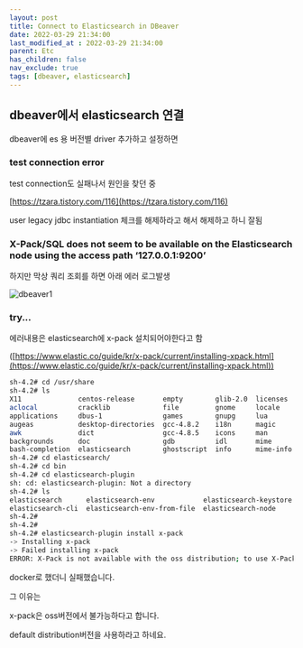 ```yaml
---
layout: post
title: Connect to Elasticsearch in DBeaver
date: 2022-03-29 21:34:00
last_modified_at : 2022-03-29 21:34:00
parent: Etc
has_children: false
nav_exclude: true
tags: [dbeaver, elasticsearch]
---
```


## dbeaver에서 elasticsearch 연결

dbeaver에 es 용 버전별 driver 추가하고 설정하면

### test connection error

test connection도 실패나서 원인을 찾던 중

[https://tzara.tistory.com/116](https://tzara.tistory.com/116) 

user legacy jdbc instantiation 체크를 해제하라고 해서 해제하고 하니 잘됨

### X-Pack/SQL does not seem to be available on the Elasticsearch node using the access path ‘127.0.0.1:9200’

하지만 막상 쿼리 조회를 하면 아래 에러 로그발생

![dbeaver1](../img/dbeaver1.png)


### try...

에러내용은 elasticsearch에 x-pack 설치되어야한다고 함

([https://www.elastic.co/guide/kr/x-pack/current/installing-xpack.html](https://www.elastic.co/guide/kr/x-pack/current/installing-xpack.html)) 


```bash
sh-4.2# cd /usr/share
sh-4.2# ls
X11              centos-release       empty        glib-2.0  licenses   misc       redhat-release  xsessions
aclocal          cracklib             file         gnome     locale     omf        sounds          yum-cli
applications     dbus-1               games        gnupg     lua        p11-kit    systemd         yum-plugins
augeas           desktop-directories  gcc-4.8.2    i18n      magic      pixmaps    systemtap       zoneinfo
awk              dict                 gcc-4.8.5    icons     man        pkgconfig  tabset          zsh
backgrounds      doc                  gdb          idl       mime       pki        terminfo
bash-completion  elasticsearch        ghostscript  info      mime-info  polkit-1   themes
sh-4.2# cd elasticsearch/
sh-4.2# cd bin
sh-4.2# cd elasticsearch-plugin
sh: cd: elasticsearch-plugin: Not a directory
sh-4.2# ls
elasticsearch      elasticsearch-env            elasticsearch-keystore  elasticsearch-plugin
elasticsearch-cli  elasticsearch-env-from-file  elasticsearch-node      elasticsearch-shard
sh-4.2#
sh-4.2#
sh-4.2# elasticsearch-plugin install x-pack
-> Installing x-pack
-> Failed installing x-pack
ERROR: X-Pack is not available with the oss distribution; to use X-Pack features use the default distribution
```

docker로 했더니 실패했습니다.

그 이유는

x-pack은 oss버전에서 불가능하다고 합니다.

default distribution버전을 사용하라고 하네요.